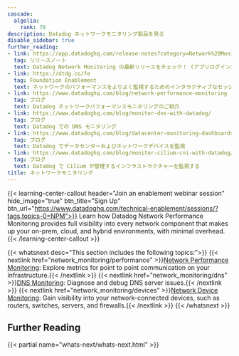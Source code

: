 ```yaml
---
cascade:
  algolia:
    rank: 70
description: Datadog ネットワークモニタリング製品を見る
disable_sidebar: true
further_reading:
- link: https://app.datadoghq.com/release-notes?category=Network%20Monitoring
  tag: リリースノート
  text: Datadog Network Monitoring の最新リリースをチェック！ (アプリログインが必要です)。
- link: https://dtdg.co/fe
  tag: Foundation Enablement
  text: ネットワークのパフォーマンスをよりよく監視するためのインタラクティブなセッションに参加できます
- link: https://www.datadoghq.com/blog/network-performance-monitoring
  tag: ブログ
  text: Datadog ネットワークパフォーマンスモニタリングのご紹介
- link: https://www.datadoghq.com/blog/monitor-dns-with-datadog/
  tag: ブログ
  text: Datadog での DNS モニタリング
- link: https://www.datadoghq.com/blog/datacenter-monitoring-dashboards/
  tag: ブログ
  text: Datadog でデータセンターおよびネットワークデバイスを監視
- link: https://www.datadoghq.com/blog/monitor-cilium-cni-with-datadog/
  tag: ブログ
  text: Datadog で Cilium が管理するインフラストラクチャーを監視する
title: ネットワークモニタリング
---
```



{{< learning-center-callout header="Join an enablement webinar session" hide_image="true" btn_title="Sign Up" btn_url="https://www.datadoghq.com/technical-enablement/sessions/?tags.topics-0=NPM">}}
  Learn how Datadog Network Performance Monitoring provides full visibility into every network component that makes up your on-prem, cloud, and hybrid environments, with minimal overhead.
{{< /learning-center-callout >}}

{{< whatsnext desc="This section includes the following topics:">}}
    {{< nextlink href="network_monitoring/performance" >}}<u>Network Performance Monitoring</u>: Explore metrics for point to point communication on your infrastructure.{{< /nextlink >}}
    {{< nextlink href="network_monitoring/dns" >}}<u>DNS Monitoring</u>: Diagnose and debug DNS server issues.{{< /nextlink >}}
    {{< nextlink href="network_monitoring/devices" >}}<u>Network Device Monitoring</u>: Gain visibility into your network-connected devices, such as routers, switches, servers, and firewalls.{{< /nextlink >}}
{{< /whatsnext >}}

## Further Reading

{{< partial name="whats-next/whats-next.html" >}}